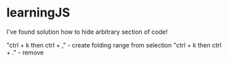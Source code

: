 # learningJS

I've found solution how to hide arbitrary section of code!

"ctrl + k then ctrl + ," - create folding range from selection
"ctrl + k then ctrl + ." - remove
